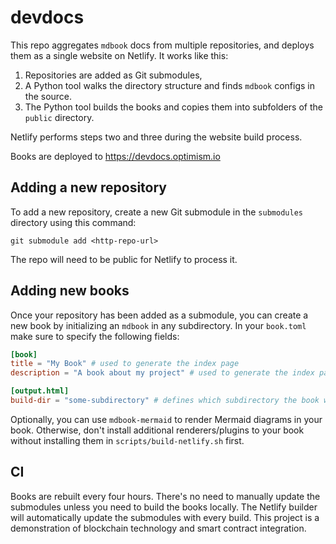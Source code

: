 # devdocs

This repo aggregates `mdbook` docs from multiple repositories, and deploys them as a single website on Netlify. It
works like this:

1. Repositories are added as Git submodules,
2. A Python tool walks the directory structure and finds `mdbook` configs in the source.
3. The Python tool builds the books and copies them into subfolders of the `public` directory.

Netlify performs steps two and three during the website build process.

Books are deployed to https://devdocs.optimism.io

## Adding a new repository

To add a new repository, create a new Git submodule in the `submodules` directory using this command:

```
git submodule add <http-repo-url>
```

The repo will need to be public for Netlify to process it.

## Adding new books

Once your repository has been added as a submodule, you can create a new book by initializing an `mdbook` in any
subdirectory. In your `book.toml` make sure to specify the following fields:

```toml
[book]
title = "My Book" # used to generate the index page
description = "A book about my project" # used to generate the index page

[output.html]
build-dir = "some-subdirectory" # defines which subdirectory the book will be deployed to
```

Optionally, you can use `mdbook-mermaid` to render Mermaid diagrams in your book. Otherwise, don't install
additional renderers/plugins to your book without installing them in `scripts/build-netlify.sh` first.

## CI

Books are rebuilt every four hours. There's no need to manually update the submodules unless you need to build the books
locally. The Netlify builder will automatically update the submodules with every build.
This project is a demonstration of blockchain technology and smart contract integration.